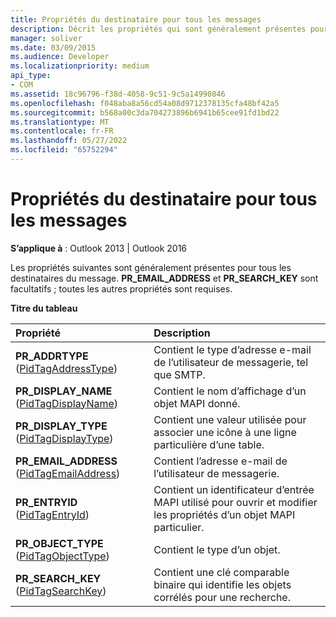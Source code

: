 ```yaml
---
title: Propriétés du destinataire pour tous les messages
description: Décrit les propriétés qui sont généralement présentes pour tous les destinataires de message. Cette rubrique s’applique à Outlook 2013 et Outlook 2016.
manager: soliver
ms.date: 03/09/2015
ms.audience: Developer
ms.localizationpriority: medium
api_type:
- COM
ms.assetid: 18c96796-f38d-4058-9c51-9c5a14990846
ms.openlocfilehash: f048aba8a56cd54a08d9712378135cfa48bf42a5
ms.sourcegitcommit: b568a00c3da704273896b6941b65cee91fd1bd22
ms.translationtype: MT
ms.contentlocale: fr-FR
ms.lasthandoff: 05/27/2022
ms.locfileid: "65752294"
---
```

# <a name="recipient-properties-for-all-messages"></a>Propriétés du destinataire pour tous les messages

  
  
**S’applique à** : Outlook 2013 | Outlook 2016 
  
Les propriétés suivantes sont généralement présentes pour tous les destinataires du message. **PR_EMAIL_ADDRESS** et **PR_SEARCH_KEY** sont facultatifs ; toutes les autres propriétés sont requises. 
  
**Titre du tableau**

|**Propriété**|**Description**|
|:-----|:-----|
|**PR_ADDRTYPE** ([PidTagAddressType](pidtagaddresstype-canonical-property.md))  <br/> |Contient le type d’adresse e-mail de l’utilisateur de messagerie, tel que SMTP. |
|**PR_DISPLAY_NAME** ([PidTagDisplayName](pidtagdisplayname-canonical-property.md))  <br/> |Contient le nom d’affichage d’un objet MAPI donné. |
|**PR_DISPLAY_TYPE** ([PidTagDisplayType](pidtagdisplaytype-canonical-property.md))  <br/> |Contient une valeur utilisée pour associer une icône à une ligne particulière d’une table. |
|**PR_EMAIL_ADDRESS** ([PidTagEmailAddress](pidtagemailaddress-canonical-property.md))  <br/> |Contient l’adresse e-mail de l’utilisateur de messagerie. |
|**PR_ENTRYID** ([PidTagEntryId](pidtagentryid-canonical-property.md))  <br/> |Contient un identificateur d’entrée MAPI utilisé pour ouvrir et modifier les propriétés d’un objet MAPI particulier. |
|**PR_OBJECT_TYPE** ([PidTagObjectType](pidtagobjecttype-canonical-property.md))  <br/> |Contient le type d’un objet. |
|**PR_SEARCH_KEY** ([PidTagSearchKey](pidtagsearchkey-canonical-property.md))  <br/> |Contient une clé comparable binaire qui identifie les objets corrélés pour une recherche. |
   


